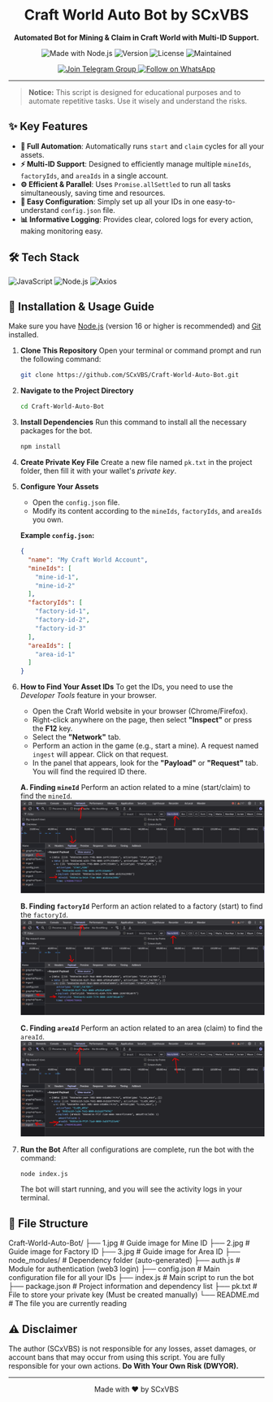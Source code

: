 <div align="center">

# Craft World Auto Bot by SCxVBS

**Automated Bot for Mining & Claim in Craft World with Multi-ID Support.**

<p>
  <img src="https://img.shields.io/badge/Made_with-Node.js-339933?style=for-the-badge&logo=node.js" alt="Made with Node.js"/>
  <img src="https://img.shields.io/badge/version-1.2.0-blue?style=for-the-badge" alt="Version"/>
  <img src="https://img.shields.io/github/license/scxvbs/craft-world-bot?style=for-the-badge&color=yellow" alt="License"/>
  <img src="https://img.shields.io/badge/Maintained%3F-Yes-green.svg?style=for-the-badge" alt="Maintained"/>
</p>

<p>
  <a href="https://t.me/scxvbs" target="_blank">
    <img src="https://img.shields.io/badge/Join_Telegram_Group-2CA5E0?style=for-the-badge&logo=telegram&logoColor=white" alt="Join Telegram Group"/>
  </a>
  <a href="https://whatsapp.com/channel/0029VbAR1YL5EjxqhRhOzT3x" target="_blank">
    <img src="https://img.shields.io/badge/Follow_on_WhatsApp-25D366?style=for-the-badge&logo=whatsapp&logoColor=white" alt="Follow on WhatsApp"/>
  </a>
</p>

</div>

---

> **Notice:** This script is designed for educational purposes and to automate repetitive tasks. Use it wisely and understand the risks.

## ✨ Key Features

-   **🤖 Full Automation**: Automatically runs `start` and `claim` cycles for all your assets.
-   **⚡ Multi-ID Support**: Designed to efficiently manage multiple `mineIds`, `factoryIds`, and `areaIds` in a single account.
-   **⚙️ Efficient & Parallel**: Uses `Promise.allSettled` to run all tasks simultaneously, saving time and resources.
-   **🔧 Easy Configuration**: Simply set up all your IDs in one easy-to-understand `config.json` file.
-   **📊 Informative Logging**: Provides clear, colored logs for every action, making monitoring easy.

## 🛠️ Tech Stack

<p>
  <img src="https://img.shields.io/badge/JavaScript-F7DF1E?style=for-the-badge&logo=javascript&logoColor=black" alt="JavaScript"/>
  <img src="https://img.shields.io/badge/Node.js-339933?style=for-the-badge&logo=node.js&logoColor=white" alt="Node.js"/>
  <img src="https://img.shields.io/badge/axios-5A29E4?style=for-the-badge&logo=axios&logoColor=white" alt="Axios"/>
</p>

## 🚀 Installation & Usage Guide

Make sure you have [Node.js](https://nodejs.org/) (version 16 or higher is recommended) and [Git](https://git-scm.com/) installed.

1.  **Clone This Repository**
    Open your terminal or command prompt and run the following command:
    ```bash
    git clone https://github.com/SCxVBS/Craft-World-Auto-Bot.git
    ```

2.  **Navigate to the Project Directory**
    ```bash
    cd Craft-World-Auto-Bot
    ```

3.  **Install Dependencies**
    Run this command to install all the necessary packages for the bot.
    ```bash
    npm install
    ```

4.  **Create Private Key File**
    Create a new file named `pk.txt` in the project folder, then fill it with your wallet's *private key*.

5.  **Configure Your Assets**
    - Open the `config.json` file.
    - Modify its content according to the `mineIds`, `factoryIds`, and `areaIds` you own.
    
    **Example `config.json`:**
    ```json
    {
      "name": "My Craft World Account",
      "mineIds": [
        "mine-id-1",
        "mine-id-2"
      ],
      "factoryIds": [
        "factory-id-1",
        "factory-id-2",
        "factory-id-3"
      ],
      "areaIds": [
        "area-id-1"
      ]
    }
    ```

6.  **How to Find Your Asset IDs**
    To get the IDs, you need to use the *Developer Tools* feature in your browser.
    -   Open the Craft World website in your browser (Chrome/Firefox).
    -   Right-click anywhere on the page, then select **"Inspect"** or press the **F12** key.
    -   Select the **"Network"** tab.
    -   Perform an action in the game (e.g., start a mine). A request named `ingest` will appear. Click on that request.
    -   In the panel that appears, look for the **"Payload"** or **"Request"** tab. You will find the required ID there.

    **A. Finding `mineId`**
    Perform an action related to a mine (start/claim) to find the `mineId`.
    ![Image for finding Mine ID](1.PNG)

    **B. Finding `factoryId`**
    Perform an action related to a factory (start) to find the `factoryId`.
    ![Image for finding Factory ID](2.PNG)

    **C. Finding `areaId`**
    Perform an action related to an area (claim) to find the `areaId`.
    ![Image for finding Area ID](3.PNG)

7.  **Run the Bot**
    After all configurations are complete, run the bot with the command:
    ```bash
    node index.js
    ```
    The bot will start running, and you will see the activity logs in your terminal.

## 📂 File Structure


Craft-World-Auto-Bot/
├── 1.jpg               # Guide image for Mine ID
├── 2.jpg               # Guide image for Factory ID
├── 3.jpg               # Guide image for Area ID
├── node_modules/       # Dependency folder (auto-generated)
├── auth.js             # Module for authentication (web3 login)
├── config.json         # Main configuration file for all your IDs
├── index.js            # Main script to run the bot
├── package.json        # Project information and dependency list
├── pk.txt              # File to store your private key (Must be created manually)
└── README.md           # The file you are currently reading


## ⚠️ Disclaimer

The author (SCxVBS) is not responsible for any losses, asset damages, or account bans that may occur from using this script. You are fully responsible for your own actions. **Do With Your Own Risk (DWYOR).**

---

<div align="center">
  Made with ❤️ by SCxVBS
</div>
